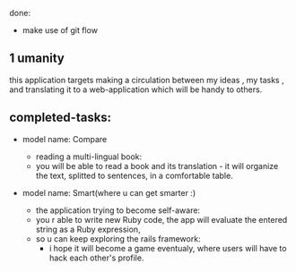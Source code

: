 done:
- make use of git flow 




1 umanity
---------
this application targets making a circulation between my ideas ,  my tasks , and translating it to a web-application which will be handy to others.

completed-tasks:
-------
- model name: Compare
  - reading a multi-lingual book: 
  - you will be able to read a book and its translation - it will organize the text, splitted to sentences, in a comfortable table.

- model name: Smart(where u can get smarter :)
  - the application trying to become self-aware: 
  - you r able to write new Ruby code, the app will evaluate the entered string as a Ruby expression,
  - so u can keep exploring the rails framework:
    - i hope it  will become a game eventualy, where users will have to hack each other's profile.




